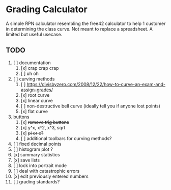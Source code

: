 # Grading Calculator

A simple RPN calculator resembling the free42 calculator to help 1 customer in determining the class curve. Not meant to replace a spreadsheet. A limited but useful usecase.


## TODO
1. [ ] documentation
    1. [x] crap crap crap
    1. [ ] uh oh
1. [ ] curving methods
	1. [ ] https://divisbyzero.com/2008/12/22/how-to-curve-an-exam-and-assign-grades/
	1. [x] root curve
	1. [x] linear curve
	1. [ ] non-destructive bell curve (ideally tell you if anyone lost points)
	1. [x] flat curve
1. buttons
	1. [x] ~~remove trig buttons~~
	1. [x] y^x, x^2, x^3, sqrt
	1. [x] ~~pi or e?~~
	1. [ ] additional toolbars for curving methods? 
1. [ ] fixed decimal points
1. [ ] histogram plot ?
1. [x] summary statistics
1. [x] save lists
1. [ ] lock into portrait mode
1. [ ] deal with catastrophic errors
1. [x] edit previously entered numbers
1. [ ] grading standards?


